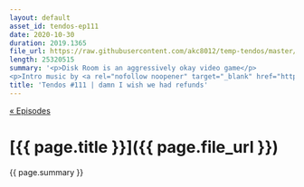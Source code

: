 ```yaml
---
layout: default
asset_id: tendos-ep111
date: 2020-10-30
duration: 2019.1365
file_url: https://raw.githubusercontent.com/akc8012/temp-tendos/master/tendos-episode111.mp3
length: 25320515
summary: '<p>Disk Room is an aggressively okay video game</p>
<p>Intro music by <a rel="nofollow noopener" target="_blank" href="https://twitter.com/Mike_Dantuono">DJ mikeymike</a>!</p>'
title: 'Tendos #111 | damn I wish we had refunds'
---
```

[« Episodes](/tendos/episodes)

# [{{ page.title }}]({{ page.file_url }})
{{ page.summary }}

